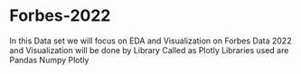# Forbes-2022
In this Data set we will focus on EDA and Visualization on Forbes Data 2022 and Visualization will be done by Library Called as Plotly 
Libraries used are Pandas Numpy Plotly
